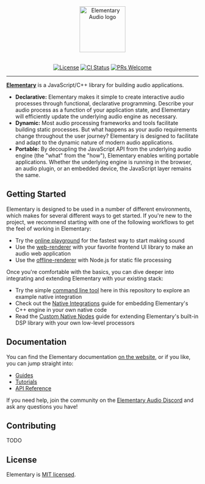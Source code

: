 <div align="center">
  <img height="120px" src="https://www.elementary.audio/Lockup.svg" alt="Elementary Audio logo" />
  <br /><br />

  [![License](https://img.shields.io/badge/license-MIT-blue.svg)](https://github.com/elemaudio/elementary/blob/main/LICENSE.md)
  [![CI Status](https://github.com/elemaudio/elementary/actions/workflows/main.yml/badge.svg)](https://github.com/elemaudio/elementary/actions)
  [![PRs Welcome](https://img.shields.io/badge/PRs-welcome-brightgreen.svg)](./CONTRIBUTING.md)

</div>

---

[**Elementary**](https://elementary.audio) is a JavaScript/C++ library for building audio applications.

* **Declarative:** Elementary makes it simple to create interactive audio processes through functional, declarative programming. Describe your audio process as a function of your application state, and Elementary will efficiently update the underlying audio engine as necessary.
* **Dynamic:** Most audio processing frameworks and tools facilitate building static processes. But what happens as your audio requirements change throughout the user journey? Elementary is designed to facilitate and adapt to the dynamic nature of modern audio applications.
* **Portable:** By decoupling the JavaScript API from the underlying audio engine (the "what" from the "how"), Elementary enables writing portable applications. Whether the underlying engine is running in the browser, an audio plugin, or an embedded device, the JavaScript layer remains the same.

## Getting Started

Elementary is designed to be used in a number of different environments, which makes for several different ways to get started. If you're new to the project, we recommend
starting with one of the following workflows to get the feel of working in Elementary:

* Try the [online playground](https://elementary.audio/play/) for the fastest way to start making sound
* Use the [web-renderer](https://www.elementary.audio/docs/packages/web-renderer) with your favorite frontend UI library to make an audio web application
* Use the [offline-renderer](https://www.elementary.audio/docs/packages/offline-renderer) with Node.js for static file processing

Once you're comfortable with the basics, you can dive deeper into integrating and extending Elementary with your existing stack:

* Try the simple [command line tool](https://github.com/elemaudio/elementary/tree/develop/cli) here in this repository to explore an example native integration
* Check out the [Native Integrations](https://www.elementary.audio/docs/native-integrations) guide for embedding Elementary's C++ engine in your own native code
* Read the [Custom Native Nodes](https://www.elementary.audio/docs/custom-native-nodes) guide for extending Elementary's built-in DSP library with your own low-level processors

## Documentation

You can find the Elementary documentation [on the website](https://elementary.audio/), or if you like, you can jump straight into:

* [Guides](https://elementary.audio/guides/)
* [Tutorials](https://elementary.audio/tutorials/)
* [API Reference](https://elementary.audio/reference/)

If you need help, join the community on the [Elementary Audio Discord](https://discord.gg/xSu9JjHwYc) and ask any questions you have!

## Contributing

TODO

## License

Elementary is [MIT licensed](./LICENSE.md).
